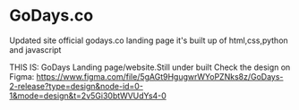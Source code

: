 # GoDays.co
Updated site
official godays.co landing page
it's built up of html,css,python and javascript

THIS IS:  GoDays Landing page/website.Still under built
Check the design on Figma:
https://www.figma.com/file/5gAGt9HgugwrWYoPZNks8z/GoDays-2-release?type=design&node-id=0-1&mode=design&t=2v5Gi30btWVUdYs4-0
